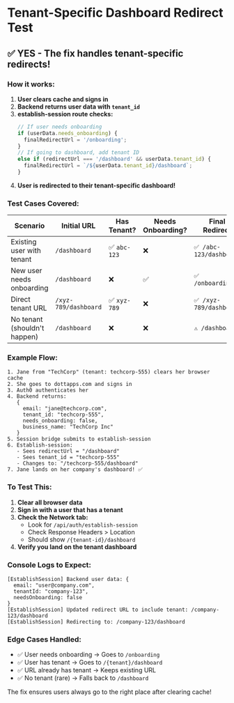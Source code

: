 # Tenant-Specific Dashboard Redirect Test

## ✅ YES - The fix handles tenant-specific redirects!

### How it works:

1. **User clears cache and signs in**
2. **Backend returns user data with `tenant_id`**
3. **establish-session route checks:**
   ```javascript
   // If user needs onboarding
   if (userData.needs_onboarding) {
     finalRedirectUrl = '/onboarding';
   }
   // If going to dashboard, add tenant ID
   else if (redirectUrl === '/dashboard' && userData.tenant_id) {
     finalRedirectUrl = `/${userData.tenant_id}/dashboard`;
   }
   ```
4. **User is redirected to their tenant-specific dashboard!**

### Test Cases Covered:

| Scenario | Initial URL | Has Tenant? | Needs Onboarding? | Final Redirect |
|----------|------------|-------------|-------------------|----------------|
| Existing user with tenant | `/dashboard` | ✅ `abc-123` | ❌ | `✅ /abc-123/dashboard` |
| New user needs onboarding | `/dashboard` | ❌ | ✅ | `✅ /onboarding` |
| Direct tenant URL | `/xyz-789/dashboard` | ✅ `xyz-789` | ❌ | `✅ /xyz-789/dashboard` |
| No tenant (shouldn't happen) | `/dashboard` | ❌ | ❌ | `⚠️ /dashboard` |

### Example Flow:

```
1. Jane from "TechCorp" (tenant: techcorp-555) clears her browser cache
2. She goes to dottapps.com and signs in
3. Auth0 authenticates her
4. Backend returns: 
   {
     email: "jane@techcorp.com",
     tenant_id: "techcorp-555",
     needs_onboarding: false,
     business_name: "TechCorp Inc"
   }
5. Session bridge submits to establish-session
6. Establish-session:
   - Sees redirectUrl = "/dashboard"
   - Sees tenant_id = "techcorp-555"
   - Changes to: "/techcorp-555/dashboard"
7. Jane lands on her company's dashboard! ✅
```

### To Test This:

1. **Clear all browser data**
2. **Sign in with a user that has a tenant**
3. **Check the Network tab:**
   - Look for `/api/auth/establish-session`
   - Check Response Headers > Location
   - Should show `/{tenant-id}/dashboard`
4. **Verify you land on the tenant dashboard**

### Console Logs to Expect:

```
[EstablishSession] Backend user data: {
  email: "user@company.com",
  tenantId: "company-123",
  needsOnboarding: false
}
[EstablishSession] Updated redirect URL to include tenant: /company-123/dashboard
[EstablishSession] Redirecting to: /company-123/dashboard
```

### Edge Cases Handled:

- ✅ User needs onboarding → Goes to `/onboarding`
- ✅ User has tenant → Goes to `/{tenant}/dashboard`
- ✅ URL already has tenant → Keeps existing URL
- ✅ No tenant (rare) → Falls back to `/dashboard`

The fix ensures users always go to the right place after clearing cache!